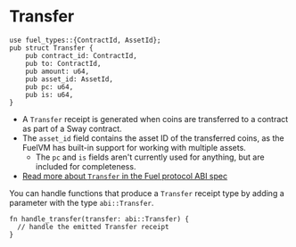 # Transfer

```rust,ignore
use fuel_types::{ContractId, AssetId};
pub struct Transfer {
    pub contract_id: ContractId,
    pub to: ContractId,
    pub amount: u64,
    pub asset_id: AssetId,
    pub pc: u64,
    pub is: u64,
}
```

- A `Transfer` receipt is generated when coins are transferred to a contract as part of a Sway contract.
- The `asset_id` field contains the asset ID of the transferred coins, as the FuelVM has built-in support for working with multiple assets.
  - The `pc` and `is` fields aren't currently used for anything, but are included for completeness.
- [Read more about `Transfer` in the Fuel protocol ABI spec](https://github.com/FuelLabs/fuel-specs/blob/master/src/protocol/abi/receipts.md#transfer-receipt)

You can handle functions that produce a `Transfer` receipt type by adding a parameter with the type `abi::Transfer`.

```rust, ignore
fn handle_transfer(transfer: abi::Transfer) {
  // handle the emitted Transfer receipt
}
```
